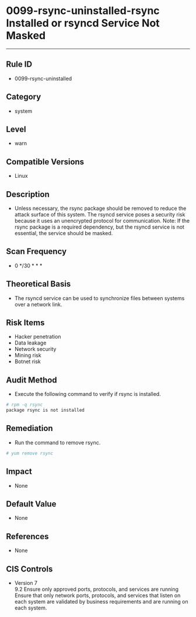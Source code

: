 # 0099-rsync-uninstalled-rsync Installed or rsyncd Service Not Masked
---

## Rule ID

- 0099-rsync-uninstalled


## Category

- system


## Level

- warn


## Compatible Versions

- Linux


## Description

- Unless necessary, the rsync package should be removed to reduce the attack surface of this system. The rsyncd service poses a security risk because it uses an unencrypted protocol for communication. Note: If the rsync package is a required dependency, but the rsyncd service is not essential, the service should be masked.


## Scan Frequency

- 0 */30 * * *


## Theoretical Basis

- The rsyncd service can be used to synchronize files between systems over a network link.


## Risk Items

- Hacker penetration
- Data leakage
- Network security
- Mining risk
- Botnet risk


## Audit Method

- Execute the following command to verify if rsync is installed.

```bash
# rpm -q rsync
package rsync is not installed
```


## Remediation

- Run the command to remove rsync.
```bash
# yum remove rsync
```


## Impact

- None


## Default Value

- None


## References

- None


## CIS Controls

- Version 7<br>
    9.2 Ensure only approved ports, protocols, and services are running<br>
    Ensure that only network ports, protocols, and services that listen on each system are validated by business requirements and are running on each system.